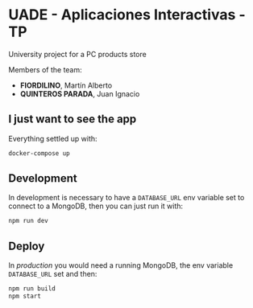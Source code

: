 # UADE - Aplicaciones Interactivas - TP

University project for a PC products store

Members of the team:

* **FIORDILINO**, Martín Alberto
* **QUINTEROS PARADA**, Juan Ignacio

## I just want to see the app

Everything settled up with:

```sh
docker-compose up
```

## Development

In development is necessary to have a `DATABASE_URL` env variable set to connect to a MongoDB, then you can just run it with:

```sh
npm run dev
```

## Deploy

In *production* you would need a running MongoDB, the env variable `DATABASE_URL` set and then:

```sh
npm run build
npm start
```
